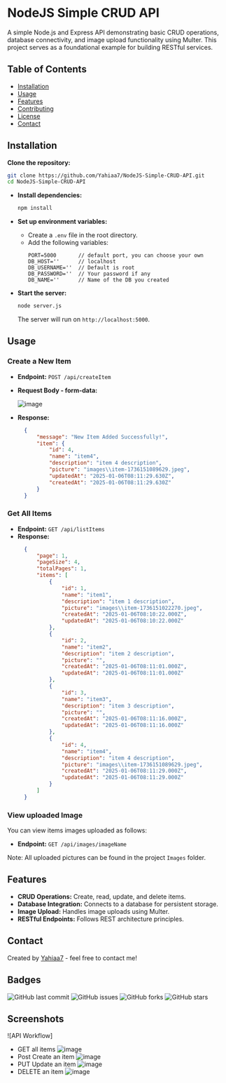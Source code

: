 # NodeJS Simple CRUD API

A simple Node.js and Express API demonstrating basic CRUD operations, database connectivity, and image upload functionality using Multer. This project serves as a foundational example for building RESTful services.

## Table of Contents

- [Installation](#installation)
- [Usage](#usage)
- [Features](#features)
- [Contributing](#contributing)
- [License](#license)
- [Contact](#contact)

## Installation

 **Clone the repository:**
   ```bash
   git clone https://github.com/Yahiaa7/NodeJS-Simple-CRUD-API.git
   cd NodeJS-Simple-CRUD-API
   ```

* **Install dependencies:**
   ```bash
   npm install
   ```

* **Set up environment variables:**
   - Create a `.env` file in the root directory.
   - Add the following variables:
     ```env
     PORT=5000       // default port, you can choose your own
     DB_HOST=''      // localhost
     DB_USERNAME=''  // Default is root
     DB_PASSWORD=''  // Your password if any
     DB_NAME=''      // Name of the DB you created

     ```

* **Start the server:**
   ```bash
   node server.js
   ```
   The server will run on `http://localhost:5000`.

## Usage

### Create a New Item

- **Endpoint:** `POST /api/createItem`
- **Request Body - form-data:**

  ![image](https://github.com/user-attachments/assets/0cd402e2-d284-46b2-9220-042d9f5ae707)


- **Response:**
  ```json
    {
        "message": "New Item Added Successfully!",
        "item": {
            "id": 4,
            "name": "item4",
            "description": "item 4 description",
            "picture": "images\\item-1736151089629.jpeg",
            "updatedAt": "2025-01-06T08:11:29.630Z",
            "createdAt": "2025-01-06T08:11:29.630Z"
        }
    }

  ```

### Get All Items

- **Endpoint:** `GET /api/listItems`
- **Response:**
  ```json
    {
        "page": 1,
        "pageSize": 4,
        "totalPages": 1,
        "items": [
            {
                "id": 1,
                "name": "item1",
                "description": "item 1 description",
                "picture": "images\\item-1736151022270.jpeg",
                "createdAt": "2025-01-06T08:10:22.000Z",
                "updatedAt": "2025-01-06T08:10:22.000Z"
            },
            {
                "id": 2,
                "name": "item2",
                "description": "item 2 description",
                "picture": "",
                "createdAt": "2025-01-06T08:11:01.000Z",
                "updatedAt": "2025-01-06T08:11:01.000Z"
            },
            {
                "id": 3,
                "name": "item3",
                "description": "item 3 description",
                "picture": "",
                "createdAt": "2025-01-06T08:11:16.000Z",
                "updatedAt": "2025-01-06T08:11:16.000Z"
            },
            {
                "id": 4,
                "name": "item4",
                "description": "item 4 description",
                "picture": "images\\item-1736151089629.jpeg",
                "createdAt": "2025-01-06T08:11:29.000Z",
                "updatedAt": "2025-01-06T08:11:29.000Z"
            }
        ]
    }
  ```

### View uploaded Image
You can view items images uploaded as follows: 

- **Endpoint:** `GET /api/images/imageName`

Note: All uploaded pictures can be found in the project ```Images``` folder.  


## Features

- **CRUD Operations:** Create, read, update, and delete items.
- **Database Integration:** Connects to a database for persistent storage.
- **Image Upload:** Handles image uploads using Multer.
- **RESTful Endpoints:** Follows REST architecture principles.

## Contact

Created by [Yahiaa7](https://github.com/Yahiaa7) - feel free to contact me!

## Badges

![GitHub last commit](https://img.shields.io/github/last-commit/Yahiaa7/NodeJS-Simple-CRUD-API)
![GitHub issues](https://img.shields.io/github/issues/Yahiaa7/NodeJS-Simple-CRUD-API)
![GitHub forks](https://img.shields.io/github/forks/Yahiaa7/NodeJS-Simple-CRUD-API)
![GitHub stars](https://img.shields.io/github/stars/Yahiaa7/NodeJS-Simple-CRUD-API)

## Screenshots

![API Workflow]
* GET all items
![image](https://github.com/user-attachments/assets/d83dd813-d5d5-44d7-905c-4a59b17ce3b5)
* Post Create an item
![image](https://github.com/user-attachments/assets/e62f65cf-b0a3-4daf-8d51-607ac21216a2)
* PUT Update an item
![image](https://github.com/user-attachments/assets/b925559d-b254-4b01-b020-9a88f437ef07)
* DELETE an item
![image](https://github.com/user-attachments/assets/38043700-17c1-4a22-9dc7-cae794b992cf)




